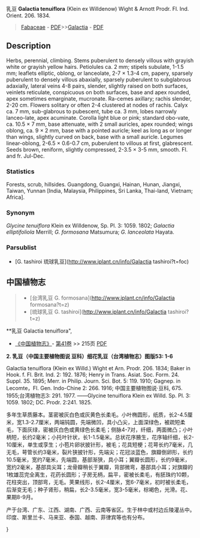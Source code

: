 乳豆 **Galactia tenuiflora** (Klein ex Willdenow) Wight & Arnott Prodr. Fl. Ind. Orient. 206. 1834.

> [Fabaceae](http://www.iplant.cn/info/Fabaceae?t=foc) - [PDF](http://www.iplant.cn/foc/pdf/Fabaceae.pdf)>>[Galactia](http://www.iplant.cn/info/Galactia?t=foc) - [PDF](http://www.iplant.cn/foc/pdf/Galactia.pdf)

## Description

Herbs, perennial, climbing. Stems puberulent to densely villous with grayish white or grayish yellow hairs. Petiolules ca. 2 mm; stipels subulate, 1-1.5 mm; leaflets elliptic, oblong, or lanceolate, 2-7 × 1.3-4 cm, papery, sparsely puberulent to densely villous abaxially, sparsely puberulent to subglabrous adaxially, lateral veins 4-8 pairs, slender, slightly raised on both surfaces, veinlets reticulate, conspicuous on both surfaces, base and apex rounded, apex sometimes emarginate, mucronate. Ra-cemes axillary; rachis slender, 2-20 cm. Flowers solitary or often 2-4 clustered at nodes of rachis. Calyx ca. 7 mm, sub-glabrous to pubescent, tube ca. 3 mm, lobes narrowly lanceo-late, apex acuminate. Corolla light blue or pink; standard obo-vate, ca. 10.5 × 7 mm, base attenuate, with 2 small auricles, apex rounded; wings oblong, ca. 9 × 2 mm, base with a pointed auricle; keel as long as or longer than wings, slightly curved on back, base with a small auricle. Legumes linear-oblong, 2-6.5 × 0.6-0.7 cm, puberulent to villous at first, glabrescent. Seeds brown, reniform, slightly compressed, 2-3.5 × 3-5 mm, smooth. Fl. and fr. Jul-Dec.

### Statistics
Forests, scrub, hillsides. Guangdong, Guangxi, Hainan, Hunan, Jiangxi, Taiwan, Yunnan [India, Malaysia, Philippines, Sri Lanka, Thai-land, Vietnam; Africa].

### Synonym
*Glycine tenuiflora* Klein ex Willdenow, Sp. Pl. 3: 1059. 1802; *Galactia elliptifoliola* Merrill; *G. formosana* Matsumura; *G. lanceolata* Hayata.

### Parsublist

* [G.  tashiroi  琉球乳豆](http://www.iplant.cn/info/Galactia tashiroi?t=foc)

## 中国植物志

> * [台湾乳豆  G.  formosana](http://www.iplant.cn/info/Galactia formosana?t=z)
> * [琉球乳豆  G.  tashiroi](http://www.iplant.cn/info/Galactia tashiroi?t=z)


**乳豆 Galactia tenuiflora",

* [《中国植物志》](http://www.iplant.cn/frps)- [第41卷](http://www.iplant.cn/frps/vol/41) >> 215页 [PDF](http://www.iplant.cn/frps/pdf/41/215a.pdf)


**2. 乳豆（中国主要植物图说 豆科）细花乳豆（台湾植物志）图版53: 1-6**

Galactia tenuiflora (Klein ex Willd.) Wight et Arn. Prodr. 206. 1834; Baker in Hook. f. Fl. Brit. Ind. 2: 192. 1876; Henry in Trans. Asiat. Soc. Form. 24. Suppl. 35. 1895; Merr. in Philip. Journ. Sci. Bot. 5: 119. 1910; Gagnep. in Lecomte，Fl. Gen. Indo-Chine 2: 266. 1916; 中国主要植物图说·豆科, 675. 1955;台湾植物志3: 291. 1977. ——Glycine tenuiflora Klein ex Willd. Sp. Pl. 3: 1059. 1802; DC. Prodr. 2:241. 1825.

多年生草质藤本。茎密被灰白色或灰黄色长柔毛。小叶椭圆形，纸质，长2-4.5厘米，宽1.3-2.7厘米，两端钝圆，先端微凹，具小凸尖，上面深绿色，被疏短柔毛，下面灰绿，密被灰白色或黄绿色长柔毛；侧脉4-7对，纤细，两面微凸；小叶柄短，长约2毫米；小托叶针状，长1-1.5毫米。总状花序腋生，花序轴纤细，长2-10厘米，单生或孪生；小苞片卵状披针形，被毛；花具短梗；花萼长约7毫米，几无毛，萼管长约3毫米，裂片狭披针形，先端尖；花冠淡蓝色，旗瓣倒卵形，长约10.5毫米，宽约7毫米，先端圆，基部渐狭，具小耳；翼瓣长圆形，长约9毫米，宽约2毫米，基部具尖耳；龙骨瓣稍长于翼瓣，背部微弯，基部具小耳；对旗瓣的1枚雄蕊完全离生，花药长圆形；子房无柄，扁平，密被长柔毛，有胚珠约10颗，花柱突出，顶部弯，无毛。荚果线形，长2-4厘米，宽6-7毫米，初时被长柔毛，后渐变无毛；种子肾形，稍扁，长2-3.5毫米，宽3-5毫米，棕褐色，光滑。花、果期8-9月。

产于台湾、广东、江西、湖南、广西、云南等省区。生于林中或村边丘陵灌丛中。印度、斯里兰卡、马来亚、泰国、越南、菲律宾等也有分布。

}